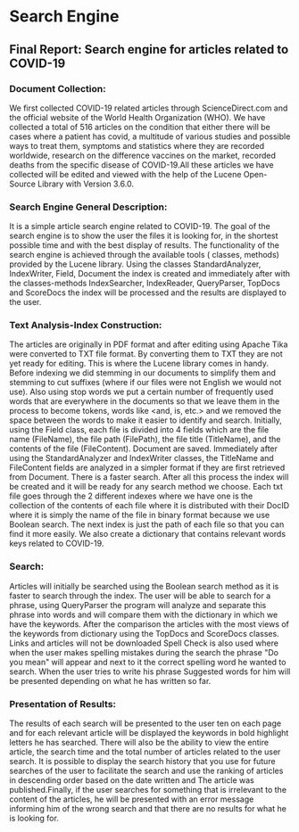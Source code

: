 # Search Engine

## Final Report: Search engine for articles related to COVID-19

### Document Collection:

We first collected COVID-19 related articles through ScienceDirect.com and the official website of the World Health Organization (WHO).
We have collected a total of 516 articles on the condition that either there will be cases where a patient has covid, a multitude of various studies and possible ways to treat them, symptoms and statistics where they are recorded worldwide, research on the difference vaccines on the market, recorded deaths from the specific disease of COVID-19.All these articles we have collected will be edited and viewed with the help of the Lucene Open-Source Library with Version 3.6.0.

### Search Engine General Description:

It is a simple article search engine related to COVID-19. The goal of the search engine is to show the user the files it is looking for, in the shortest possible time and with the best display of results. The functionality of the search engine is achieved through the available tools ( classes, methods) provided by the Lucene library. Using the classes StandardAnalyzer, IndexWriter, Field, Document the index is created and immediately after with the classes-methods IndexSearcher, IndexReader, QueryParser, TopDocs and ScoreDocs the index will be processed and the results are displayed to the user.

### Text Analysis-Index Construction:

The articles are originally in PDF format and after editing using Apache Tika were converted to TXT file format. By converting them to TXT they are not yet ready for editing. This is where the Lucene library comes in handy. Before indexing we did stemming in our documents to simplify them and stemming to cut suffixes (where if our files were not English we would not use). Also using stop words we put a certain number of frequently used words that are everywhere in the documents so that we leave them in the process to become tokens, words like <and, is, etc.> and we removed the space between the words to make it easier to identify and search. Initially, using the Field class, each file is divided into 4 fields which are the file name (FileName), the file path (FilePath), the file title (TitleName), and the contents of the file (FileContent). Document are saved. Immediately after using the StandardAnalyzer and IndexWriter classes, the TitleName and FileContent fields are analyzed in a simpler format if they are first retrieved from Document.
There is a faster search. After all this process the index will be created and it will be ready for any search method we choose. Each txt file goes through the 2 different indexes where we have one is the collection of the contents of each file where it is distributed with their DocID where it is simply the name of the file in binary format because we use Boolean search. The next index is just the path of each file so that you can find it more easily. We also create a dictionary that contains relevant words keys related to COVID-19.

### Search:

Articles will initially be searched using the Boolean search method as it is faster to search through the index. The user will be able to search for a
phrase, using QueryParser the program will analyze and separate this phrase into words and will compare them with the dictionary in which we have the keywords. After the comparison the articles with the most views of the keywords from dictionary using the TopDocs and ScoreDocs classes. Links and articles will not be downloaded
Spell Check is also used where when the user makes spelling mistakes during the search the phrase "Do you mean" will appear and next to it the correct spelling word he wanted to search. When the user tries to write his phrase Suggested words for him will be presented depending on what he has written so far.

### Presentation of Results:

The results of each search will be presented to the user ten on each page and for each relevant article will be displayed the keywords in bold highlight letters he has searched. There will also be the ability to view the entire article, the search time and the total number of articles related to the user search. It is possible to display the search history that you use for future searches of the user to facilitate the search and use the ranking of articles in descending order based on the date written and The article was published.Finally, if the user searches for something that is irrelevant to the content of the articles, he will be presented with an error message informing him of the wrong search and that there are no results for what he is looking for. 
